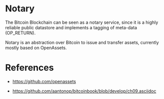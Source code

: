 # Notary

The Bitcoin Blockchain can be seen as a notary service, since it is a highly reliable public datastore
and implements a tagging of meta-data (OP_RETURN).

Notary is an abstraction over Bitcoin to issue and transfer assets, currently mostly based on OpenAssets.

# References

* https://github.com/openassets

* https://github.com/aantonop/bitcoinbook/blob/develop/ch09.asciidoc